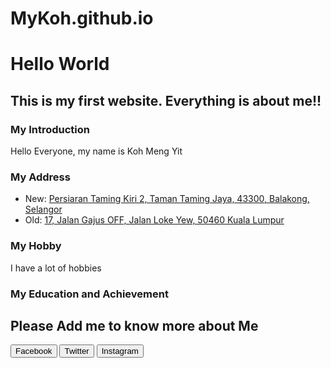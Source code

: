 # MyKoh.github.io
<!DOCTYPE html>

<html lang="en" xmlns="http://www.w3.org/1999/xhtml">
<head>
    <meta charset="utf-8" />
    <title>My World</title>
	<link rel="stylesheet" type="text/css" href="MyFirstCSS.css">
	<link href="https://fonts.googleapis.com/css?family=Bellefair|Lemonada|Satisfy|Shadows+Into+Light" rel="stylesheet">
</head>
<body>
<!--notes-->
<h1>Hello World</h1>
<h2>This is my first website. Everything is about me!!</h2>

<div class="MyIntroduction">
<h3>My Introduction</h3>
<p>Hello Everyone, my name is Koh Meng Yit</p>
<h3>My Address</h3>
<ul>
<li>New: <a href="">Persiaran Taming Kiri 2, Taman Taming Jaya, 43300, Balakong, Selangor</a></li>
<li>Old: <a href="">17, Jalan Gajus OFF, Jalan Loke Yew, 50460 Kuala Lumpur</a></li>
</ul>
<h3>My Hobby</h3>
<p>I have a lot of hobbies</p>
<h3>My Education and Achievement</h3>
<p></p>
</div>

<!--I don't know how to add link for button yet-->
<div class="MyButton">
<h2 class="AddMeToKnowMore">Please Add me to know more about Me</h2>
<a href=""><button>Facebook</button></a>
<a href=""><button>Twitter</button></a>
<a href=""><button>Instagram</button></a>
</div>

</body>
</html>
